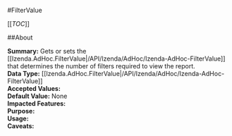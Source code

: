 #FilterValue

[[_TOC_]]

##About

**Summary:** Gets or sets the [[Izenda.AdHoc.FilterValue|/API/Izenda/AdHoc/Izenda-AdHoc-FilterValue]] that determines the number of filters required to view the report.  
**Data Type:** [[Izenda.AdHoc.FilterValue|/API/Izenda/AdHoc/Izenda-AdHoc-FilterValue]]  
**Accepted Values:**   
**Default Value:** None  
**Impacted Features:**   
**Purpose:**   
**Usage:**   
**Caveats:**   

